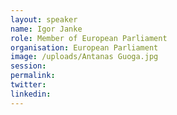 ```yaml
---
layout: speaker
name: Igor Janke
role: Member of European Parliament
organisation: European Parliament
image: /uploads/Antanas Guoga.jpg
session:
permalink:
twitter:
linkedin:
---
```

